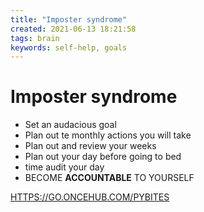 ```yaml
---
title: "Imposter syndrome"
created: 2021-06-13 18:21:58
tags: brain
keywords: self-help, goals
---
```


# Imposter syndrome

- Set an audacious goal
- Plan out te monthly actions you will take
- Plan out and review your weeks
- Plan out your day before going to bed
- time audit your day
- BECOME **ACCOUNTABLE** TO YOURSELF

[HTTPS://GO.ONCEHUB.COM/PYBITES](HTTPS://GO.ONCEHUB.COM/PYBITES)

